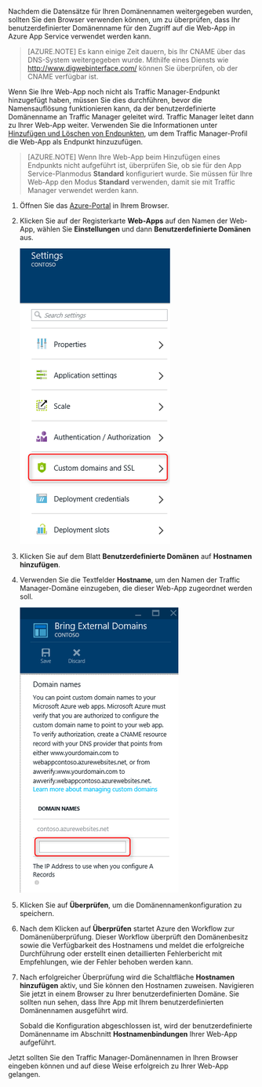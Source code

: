 Nachdem die Datensätze für Ihren Domänennamen weitergegeben wurden, sollten Sie den Browser verwenden können, um zu überprüfen, dass Ihr benutzerdefinierter Domänenname für den Zugriff auf die Web-App in Azure App Service verwendet werden kann.

> [AZURE.NOTE] Es kann einige Zeit dauern, bis Ihr CNAME über das DNS-System weitergegeben wurde. Mithilfe eines Diensts wie <a href="http://www.digwebinterface.com/">http://www.digwebinterface.com/</a> können Sie überprüfen, ob der CNAME verfügbar ist.

Wenn Sie Ihre Web-App noch nicht als Traffic Manager-Endpunkt hinzugefügt haben, müssen Sie dies durchführen, bevor die Namensauflösung funktionieren kann, da der benutzerdefinierte Domänenname an Traffic Manager geleitet wird. Traffic Manager leitet dann zu Ihrer Web-App weiter. Verwenden Sie die Informationen unter [Hinzufügen und Löschen von Endpunkten](../articles/traffic-manager/traffic-manager-endpoints.md), um dem Traffic Manager-Profil die Web-App als Endpunkt hinzuzufügen.

> [AZURE.NOTE] Wenn Ihre Web-App beim Hinzufügen eines Endpunkts nicht aufgeführt ist, überprüfen Sie, ob sie für den App Service-Planmodus **Standard** konfiguriert wurde. Sie müssen für Ihre Web-App den Modus **Standard** verwenden, damit sie mit Traffic Manager verwendet werden kann.

1. Öffnen Sie das [Azure-Portal](https://portal.azure.com) in Ihrem Browser.

1. Klicken Sie auf der Registerkarte **Web-Apps** auf den Namen der Web-App, wählen Sie **Einstellungen** und dann **Benutzerdefinierte Domänen** aus.

	![](./media/custom-dns-web-site/dncmntask-cname-6.png)

1. Klicken Sie auf dem Blatt **Benutzerdefinierte Domänen** auf **Hostnamen hinzufügen**.
	
1. Verwenden Sie die Textfelder **Hostname**, um den Namen der Traffic Manager-Domäne einzugeben, die dieser Web-App zugeordnet werden soll.

	![](./media/custom-dns-web-site/dncmntask-cname-8.png)

1. Klicken Sie auf **Überprüfen**, um die Domänennamenkonfiguration zu speichern.

7.  Nach dem Klicken auf **Überprüfen** startet Azure den Workflow zur Domänenüberprüfung. Dieser Workflow überprüft den Domänenbesitz sowie die Verfügbarkeit des Hostnamens und meldet die erfolgreiche Durchführung oder erstellt einen detaillierten Fehlerbericht mit Empfehlungen, wie der Fehler behoben werden kann.

8.  Nach erfolgreicher Überprüfung wird die Schaltfläche **Hostnamen hinzufügen** aktiv, und Sie können den Hostnamen zuweisen. Navigieren Sie jetzt in einem Browser zu Ihrer benutzerdefinierten Domäne. Sie sollten nun sehen, dass Ihre App mit Ihrem benutzerdefinierten Domänennamen ausgeführt wird.

	Sobald die Konfiguration abgeschlossen ist, wird der benutzerdefinierte Domänenname im Abschnitt **Hostnamenbindungen** Ihrer Web-App aufgeführt.

Jetzt sollten Sie den Traffic Manager-Domänennamen in Ihren Browser eingeben können und auf diese Weise erfolgreich zu Ihrer Web-App gelangen.

<!---HONumber=AcomDC_0824_2016-->